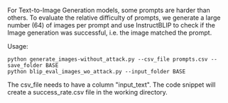 For Text-to-Image Generation models, some prompts are harder than others. To evaluate the relative difficulty of prompts, we generate a large number (64) of images per prompt and use InstructBLIP to check if the Image generation was successful, i.e. the image matched the prompt.

Usage:
```
python generate_images-without_attack.py --csv_file prompts.csv --save_folder BASE
python blip_eval_images_wo_attack.py --input_folder BASE
```

The csv_file needs to have a column "input_text". The code snippet will create a success_rate.csv file in the working directory.